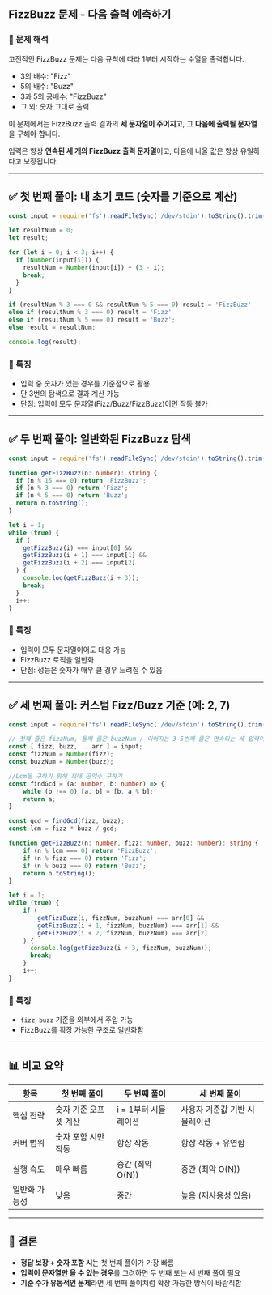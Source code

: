 ## FizzBuzz 문제 - 다음 출력 예측하기

### 🧩 문제 해석
고전적인 FizzBuzz 문제는 다음 규칙에 따라 1부터 시작하는 수열을 출력합니다.
- 3의 배수: "Fizz"
- 5의 배수: "Buzz"
- 3과 5의 공배수: "FizzBuzz"
- 그 외: 숫자 그대로 출력

이 문제에서는 FizzBuzz 출력 결과의 **세 문자열이 주어지고**, 그 **다음에 출력될 문자열**을 구해야 합니다.

입력은 항상 **연속된 세 개의 FizzBuzz 출력 문자열**이고, 다음에 나올 값은 항상 유일하다고 보장됩니다.

---

## ✅ 첫 번째 풀이: 내 초기 코드 (숫자를 기준으로 계산)

```ts
const input = require('fs').readFileSync('/dev/stdin').toString().trim().split('\n');

let resultNum = 0;
let result;

for (let i = 0; i < 3; i++) {
  if (Number(input[i])) {
    resultNum = Number(input[i]) + (3 - i);
    break;
  }
}

if (resultNum % 3 === 0 && resultNum % 5 === 0) result = 'FizzBuzz'
else if (resultNum % 3 === 0) result = 'Fizz'
else if (resultNum % 5 === 0) result = 'Buzz';
else result = resultNum;

console.log(result);
```

### 📌 특징
- 입력 중 숫자가 있는 경우를 기준점으로 활용
- 단 3번의 탐색으로 결과 계산 가능
- 단점: 입력이 모두 문자열(Fizz/Buzz/FizzBuzz)이면 작동 불가

---

## ✅ 두 번째 풀이: 일반화된 FizzBuzz 탐색

```ts
const input = require('fs').readFileSync('/dev/stdin').toString().trim().split('\n');

function getFizzBuzz(n: number): string {
  if (n % 15 === 0) return 'FizzBuzz';
  if (n % 3 === 0) return 'Fizz';
  if (n % 5 === 0) return 'Buzz';
  return n.toString();
}

let i = 1;
while (true) {
  if (
    getFizzBuzz(i) === input[0] &&
    getFizzBuzz(i + 1) === input[1] &&
    getFizzBuzz(i + 2) === input[2]
  ) {
    console.log(getFizzBuzz(i + 3));
    break;
  }
  i++;
}
```

### 📌 특징
- 입력이 모두 문자열이어도 대응 가능
- FizzBuzz 로직을 일반화
- 단점: 성능은 숫자가 매우 클 경우 느려질 수 있음

---

## ✅ 세 번째 풀이: 커스텀 Fizz/Buzz 기준 (예: 2, 7)

```ts
const input = require('fs').readFileSync('/dev/stdin').toString().trim().split('\n');

// 첫째 줄은 fizzNum, 둘째 줄은 buzzNum / 이어지는 3-5번째 줄은 연속되는 세 입력이라고 가정했을 때,
const [ fizz, buzz, ...arr ] = input;
const fizzNum = Number(fizz);
const buzzNum = Number(buzz);

//Lcm을 구하기 위해 최대 공약수 구하기
const findGcd = (a: number, b: number) => {
    while (b !== 0) [a, b] = [b, a % b];
    return a;
}

const gcd = findGcd(fizz, buzz);
const lcm = fizz * buzz / gcd;

function getFizzBuzz(n: number, fizz: number, buzz: number): string {
    if (n % lcm === 0) return 'FizzBuzz';
    if (n % fizz === 0) return 'Fizz';
    if (n % buzz === 0) return 'Buzz';
    return n.toString();
}

let i = 1;
while (true) {
    if (
        getFizzBuzz(i, fizzNum, buzzNum) === arr[0] &&
        getFizzBuzz(i + 1, fizzNum, buzzNum) === arr[1] &&
        getFizzBuzz(i + 2, fizzNum, buzzNum) === arr[2]
    ) {
      console.log(getFizzBuzz(i + 3, fizzNum, buzzNum));
      break;
    }
    i++;
}
```

### 📌 특징
- `fizz`, `buzz` 기준을 외부에서 주입 가능
- FizzBuzz를 확장 가능한 구조로 일반화함

---

## 📊 비교 요약

| 항목 | 첫 번째 풀이 | 두 번째 풀이 | 세 번째 풀이 |
|------|----------------|------------------|------------------|
| 핵심 전략 | 숫자 기준 오프셋 계산 | i = 1부터 시뮬레이션 | 사용자 기준값 기반 시뮬레이션 |
| 커버 범위 | 숫자 포함 시만 작동 | 항상 작동 | 항상 작동 + 유연함 |
| 실행 속도 | 매우 빠름 | 중간 (최악 O(N)) | 중간 (최악 O(N)) |
| 일반화 가능성 | 낮음 | 중간 | 높음 (재사용성 있음) |

---

## 🧠 결론
- **정답 보장 + 숫자 포함 시**는 첫 번째 풀이가 가장 빠름
- **입력이 문자열만 올 수 있는 경우**를 고려하면 두 번째 또는 세 번째 풀이 필요
- **기준 수가 유동적인 문제**라면 세 번째 풀이처럼 확장 가능한 방식이 바람직함

